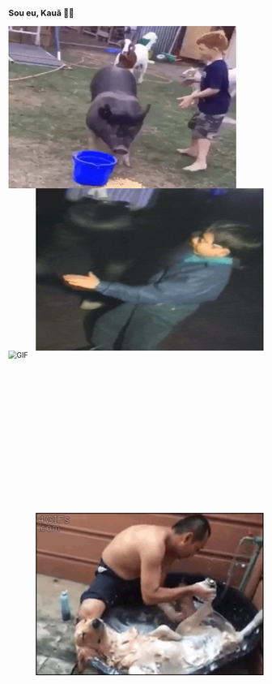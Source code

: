 ### Sou eu, Kauã 👋💩

<img align="left" alt="GIF" src="https://github.com/groffkaua/gifs.me/blob/main/porco.gif?raw=true" width="450" height="320" />

<img align="right" alt="GIF" src="https://github.com/groffkaua/gifs.me/blob/main/2o1_400.gif?raw=true" width="450" height="320" />

<br>

<img align="left" alt="GIF" src="https://github.com/groffkaua/gifs.me/blob/main/qq.gif?raw=true" width="450" height="320" />

<img align="right" alt="GIF" src="https://github.com/groffkaua/gifs.me/blob/main/we.gif?raw=true" width="450" height="320" />




